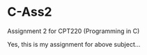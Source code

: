 C-Ass2
======

Assignment 2 for CPT220 (Programming in C)

Yes, this is my assignment for above subject...
